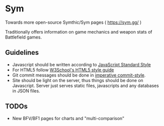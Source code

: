 # Sym
Towards more open-source Symthic/Sym pages ( https://sym.gg/ )

Traditionally offers information on game mechanics and weapon stats of Battlefield games. 

## Guidelines

* Javascript should be written according to [JavaScript Standard Style](https://standardjs.com/)
* For HTML5 follow [W3School's HTML5 style guide](https://www.w3schools.com/html/html5_syntax.asp)
* Git commit messages should be done in [imperative commit-style](https://stackoverflow.com/a/3580764/2867076).
* Site should be light on the server, thus things should be done on Javascript. Server just serves
  static files, javascripts and any databases in JSON files.

## TODOs

* New BFV/BF1 pages for charts and "multi-comparison"
